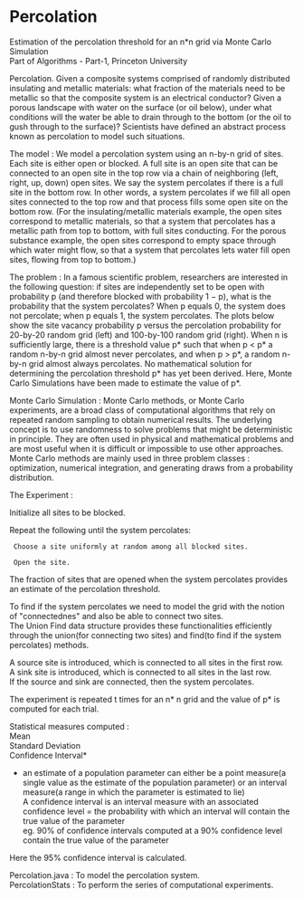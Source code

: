# Percolation
Estimation of the percolation threshold for an n*n grid via Monte Carlo Simulation  
Part of Algorithms - Part-1, Princeton University  

Percolation. Given a composite systems comprised of randomly distributed insulating and metallic materials: what fraction of the materials need to be metallic so that the
composite system is an electrical conductor? Given a porous landscape with water on the surface (or oil below), under what conditions will the water be able to drain through
to the bottom (or the oil to gush through to the surface)? Scientists have defined an abstract process known as percolation to model such situations.

The model : We model a percolation system using an n-by-n grid of sites. Each site is either open or blocked. A full site is an open site that can be connected to an open site in the top row via a chain of neighboring (left, right, up, down) open sites. We say the system percolates if there is a full site in the bottom row. In other words, a system percolates if we fill all open sites connected to the top row and that process fills some open site on the bottom row. (For the insulating/metallic materials example, the open sites correspond to metallic materials, so that a system that percolates has a metallic path from top to bottom, with full sites conducting. For the porous substance example, the open sites correspond to empty space through which water might flow, so that a system that percolates lets water fill open sites, flowing from top to bottom.) 

The problem : In a famous scientific problem, researchers are interested in the following question: if sites are independently set to be open with probability p (and therefore blocked with probability 1 − p), what is the probability that the system percolates? When p equals 0, the system does not percolate; when p equals 1, the system percolates. The plots below show the site vacancy probability p versus the percolation probability for 20-by-20 random grid (left) and 100-by-100 random grid (right). When n is sufficiently large, there is a threshold value p* such that when p < p* a random n-by-n grid almost never percolates, and when p > p*, a random n-by-n grid almost always percolates. No mathematical solution for determining the percolation threshold p* has yet been derived. Here, Monte Carlo Simulations have been made to estimate the value of p*.

Monte Carlo Simulation : Monte Carlo methods, or Monte Carlo experiments, are a broad class of computational algorithms that rely on repeated random sampling to obtain numerical results. The underlying concept is to use randomness to solve problems that might be deterministic in principle. They are often used in physical and mathematical problems and are most useful when it is difficult or impossible to use other approaches. Monte Carlo methods are mainly used in three problem classes : optimization, numerical integration, and generating draws from a probability distribution. 

The Experiment : 

Initialize all sites to be blocked.

Repeat the following until the system percolates:

     Choose a site uniformly at random among all blocked sites.

     Open the site.  
     
The fraction of sites that are opened when the system percolates provides an estimate of the percolation threshold.  
     
To find if the system percolates we need to model the grid with the notion of "connectednes" and also be able to connect two sites.  
The Union Find data structure provides these functionalities efficiently through the union(for connecting two sites) and find(to find if the system percolates) methods.  

A source site is introduced, which is connected to all sites in the first row.  
A sink site is introduced, which is connected to all sites in the last row.  
If the source and sink are connected, then the system percolates.  

The experiment is repeated t times for an n* n grid and the value of p* is computed for each trial.  

Statistical measures computed :  
      Mean  
      Standard Deviation  
      Confidence Interval*  
      
* an estimate of a population parameter can either be a point measure(a single value as the estimate of the population parameter)  or an interval measure(a range in which the parameter is estimated to lie)  
  A confidence interval is an interval measure with an associated confidence level = the probability with which an interval will contain the true value of the parameter  
  eg. 90% of confidence intervals computed at a 90% confidence level contain the true value of the parameter
  
Here the 95% confidence interval is calculated.  

Percolation.java : To model the percolation system.  
PercolationStats : To perform the series of computational experiments.  

